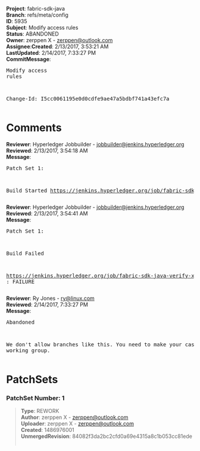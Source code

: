 <strong>Project</strong>: fabric-sdk-java</br><strong>Branch</strong>: refs/meta/config<br><strong>ID</strong>: 5935<br><strong>Subject</strong>: Modify access rules<br><strong>Status</strong>: ABANDONED<br><strong>Owner</strong>: zerppen X - zerppen@outlook.com<br><strong>Assignee</strong>:<strong>Created</strong>: 2/13/2017, 3:53:21 AM<br><strong>LastUpdated</strong>: 2/14/2017, 7:33:27 PM<br><strong>CommitMessage</strong>:<br><pre>Modify access rules

Change-Id: I5cc0061195e0d0cdfe9ae47a5bdbf741a43efc7a
</pre><h1>Comments</h1><strong>Reviewer</strong>: Hyperledger Jobbuilder - jobbuilder@jenkins.hyperledger.org<br><strong>Reviewed</strong>: 2/13/2017, 3:54:18 AM<br><strong>Message</strong>: <pre>Patch Set 1:

Build Started https://jenkins.hyperledger.org/job/fabric-sdk-java-verify-x86_64/84/</pre><strong>Reviewer</strong>: Hyperledger Jobbuilder - jobbuilder@jenkins.hyperledger.org<br><strong>Reviewed</strong>: 2/13/2017, 3:54:41 AM<br><strong>Message</strong>: <pre>Patch Set 1:

Build Failed 

https://jenkins.hyperledger.org/job/fabric-sdk-java-verify-x86_64/84/ : FAILURE</pre><strong>Reviewer</strong>: Ry Jones - ry@linux.com<br><strong>Reviewed</strong>: 2/14/2017, 7:33:27 PM<br><strong>Message</strong>: <pre>Abandoned

We don't allow branches like this. You need to make your case to the working group.</pre><h1>PatchSets</h1><h3>PatchSet Number: 1</h3><blockquote><strong>Type</strong>: REWORK<br><strong>Author</strong>: zerppen X - zerppen@outlook.com<br><strong>Uploader</strong>: zerppen X - zerppen@outlook.com<br><strong>Created</strong>: 1486976001<br><strong>UnmergedRevision</strong>: 84082f3da2bc2cfd0a69e4315a8c1b053cc81ede<br><br></blockquote>